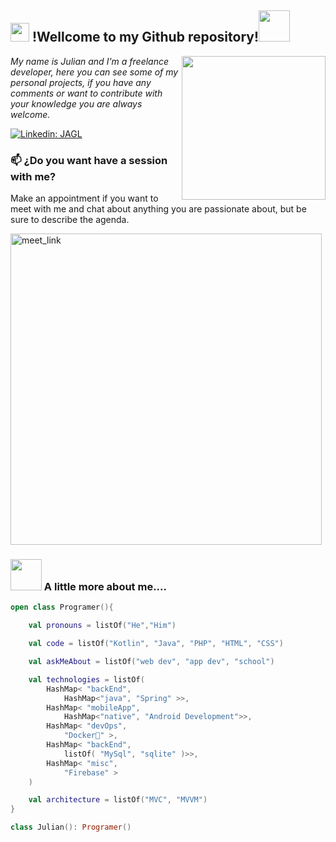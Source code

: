 <h2><img src="https://emojis.slackmojis.com/emojis/images/1531849430/4246/blob-sunglasses.gif?1531849430" width="30"/> !Wellcome to my Github repository!<img src="https://media.giphy.com/media/12oufCB0MyZ1Go/giphy.gif" width="50"></h2>
<img align='right' src="https://media.giphy.com/media/M9gbBd9nbDrOTu1Mqx/giphy.gif" width="230">
<p><em>My name is Julian and I'm a freelance developer, here you can see some of my personal projects, if you have any comments or want to contribute with your knowledge you are always welcome. </em></p>
<!-- in <a href="https://www.footloose.io/">JJGG</a><img src="https://media.giphy.com/media/WUlplcMpOCEmTGBtBW/giphy.gif" width="30">
</em></p>-->

[![Linkedin: JAGL](https://img.shields.io/badge/-JAGL-blue?style=flat-square&logo=Linkedin&logoColor=white&link=https://www.linkedin.com/in/juli%C3%A1n-guzm%C3%A1n-945aa9168/)](https://www.linkedin.com/in/juli%C3%A1n-guzm%C3%A1n-945aa9168/)
<!-- ![GitHub followers](https://img.shields.io/github/followers/JAGL99?label=Follow&style=social -->


### 📫 ¿Do you want have a session with me?

Make an appointment if you want to meet with me and chat about anything you are passionate about, but be sure to describe the agenda.

<a href="https://calendly.com/jagl/" target="_blank"><img width="498" alt="meet_link" src="https://user-images.githubusercontent.com/15426564/144297439-f530f383-e73e-41e0-9914-a9b7d3f432e5.png"></a>

### <img src="https://media.giphy.com/media/VgCDAzcKvsR6OM0uWg/giphy.gif" width="50"> A little more about me....

```kotlin
open class Programer(){

    val pronouns = listOf("He","Him")

    val code = listOf("Kotlin", "Java", "PHP", "HTML", "CSS")

    val askMeAbout = listOf("web dev", "app dev", "school")

    val technologies = listOf(
        HashMap< "backEnd",
            HashMap<"java", "Spring" >>,
        HashMap< "mobileApp",
            HashMap<"native", "Android Development">>,
        HashMap< "devOps",
            "Docker🐳" >,
        HashMap< "backEnd",
            listOf( "MySql", "sqlite" )>>,
        HashMap< "misc",
            "Firebase" >
    )

    val architecture = listOf("MVC", "MVVM")
}

class Julian(): Programer()

```
